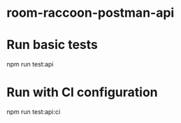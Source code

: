 # room-raccoon-postman-api

# Run basic tests
npm run test:api

# Run with CI configuration
npm run test:api:ci